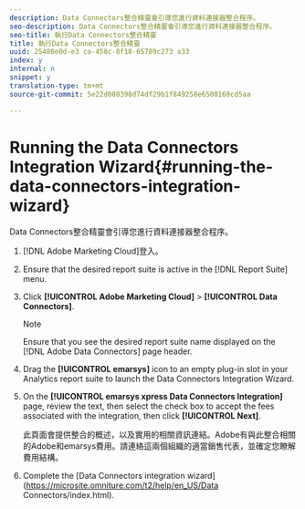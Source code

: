 ```yaml
---
description: Data Connectors整合精靈會引導您進行資料連接器整合程序。
seo-description: Data Connectors整合精靈會引導您進行資料連接器整合程序。
seo-title: 執行Data Connectors整合精靈
title: 執行Data Connectors整合精靈
uuid: 25480e0d-e3 ca-458c-8f18-65789c273 a33
index: y
internal: n
snippet: y
translation-type: tm+mt
source-git-commit: 5e22d080398d74df29b1f849258e6500168cd5aa

---
```



# Running the Data Connectors Integration Wizard{#running-the-data-connectors-integration-wizard}

Data Connectors整合精靈會引導您進行資料連接器整合程序。

1. [!DNL Adobe Marketing Cloud]登入。
1. Ensure that the desired report suite is active in the [!DNL Report Suite] menu.
1. Click **[!UICONTROL Adobe Marketing Cloud]** &gt; **[!UICONTROL Data Connectors]**.

   >[!NOTE]
   >
   >Ensure that you see the desired report suite name displayed on the [!DNL Adobe Data Connectors] page header.

1. Drag the **[!UICONTROL emarsys]** icon to an empty plug-in slot in your Analytics report suite to launch the Data Connectors Integration Wizard.
1. On the **[!UICONTROL emarsys xpress Data Connectors Integration]** page, review the text, then select the check box to accept the fees associated with the integration, then click **[!UICONTROL Next]**.

   此頁面會提供整合的概述，以及實用的相關資訊連結。Adobe有與此整合相關的Adobe和emarsys費用。請連絡這兩個組織的適當銷售代表，並確定您瞭解費用結構。
1. Complete the [Data Connectors integration wizard](https://microsite.omniture.com/t2/help/en_US/Data Connectors/index.html).
